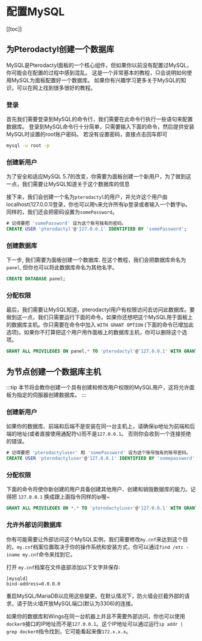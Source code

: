 # 配置MySQL
[[toc]]


## 为Pterodactyl创建一个数据库
MySQL是Pterodactyl面板的一个核心组件，但如果你以前没有配置过MySQL，你可能会在配置的过程中感到混乱。
这是一个非常基本的教程，只会说明如何使用MySQL为面板配置好一个数据库。
如果你有兴趣学习更多关于MySQL的知识，可以在网上找到很多很好的教程。

### 登录
首先我们需要登录到MySQL的命令行，我们需要在此命令行执行一些语句来配置数据库。
登录到MySQL命令行十分简单，只需要输入下面的命令，然后提供安装MySQL时设置的root账户密码。
若没有设置密码，直接点击回车即可

``` bash
mysql -u root -p
```

### 创建新用户
为了安全和适应MySQL 5.7的改变，你需要为面板创建一个新用户，为了做到这一点，我们需要让MySQL知道关于这个数据库的信息

接下来，我们会创建一个名为`pterodactyl`的用户，并允许这个用户由localhost(127.0.0.1)登录，你也可以用`%`来允许所有ip登录或者输入一个数字ip。同样的，我们还会把密码设置为`somePassword`。

``` sql
# 记得要把 'somePassword' 设为这个账号独有的密码。
CREATE USER 'pterodactyl'@'127.0.0.1' IDENTIFIED BY 'somePassword';
```

### 创建数据库
下一步, 我们需要为面板创建一个数据库. 在这个教程，我们会把数据库命名为 `panel`, 但你也可以将此数据库命名为其他名字。

``` sql
CREATE DATABASE panel;
```

### 分配权限
最后，我们需要让MySQL知道，pterodactyl用户有权限访问去访问此数据库。要做到这一点，我们只需要运行下面的命令。如果你还想吧这个MySQL用于面板上的数据库主机。你只需要在命令中加入 `WITH GRANT OPTION` (下面的命令已增加此选项)。如果你不打算把这个用户用作面板上的数据库主机，你可以删除这个选项。

``` sql
GRANT ALL PRIVILEGES ON panel.* TO 'pterodactyl'@'127.0.0.1' WITH GRANT OPTION;
```

## 为节点创建一个数据库主机
:::tip
本节将会教你创建一个具有创建和修改用户权限的MySQL用户，这将允许面板为指定的伺服器创建数据库。
:::

### 创建新用户
如果你的数据库、前端和后端不是安装在同一台主机上，请确保ip地址为前端和后端的地址(或者直接使用通配符`%`)而不是`127.0.0.1`。 否则你会收到一个连接拒绝的错误。

```sql
# 记得要把 'pterodactyluser' 和 'somePassword' 设为这个账号独有的账号密码。
CREATE USER 'pterodactyluser'@'127.0.0.1' IDENTIFIED BY 'somepassword';
```

### 分配权限
下面的命令将使你新创建的用户具备创建其他用户、创建和销毁数据库的能力。记得把 `127.0.0.1` 换成跟上面指令同样的ip喔~

```sql
GRANT ALL PRIVILEGES ON *.* TO 'pterodactyluser'@'127.0.0.1' WITH GRANT OPTION;
```

### 允许外部访问数据库
你有可能需要让外部访问这个MySQL实例，我们需要修改`my.cnf`来达到这个目的，`my.cnf`档案位置取决于你的操作系统和安装方式，你可以通过`find /etc -iname my.cnf`命令来找到它。

打开 `my.cnf`档案在文件底部添加以下文字并保存:
```
[mysqld]
bind-address=0.0.0.0
```
重启MySQL/MariaDB以应用这些變更。在默认情况下，防火墙会拦截外部的请求，请于防火墙开放MySQL端口(默认为3306)的连接。

如果你的数据库和Wings在同一台机器上并且不需要外部访问，你也可以使用`docker0`接口的IP地址而不是`127.0.0.1`。这个IP地址可以通过运行`ip addr | grep docker0`指令找到，它可能看起来像`172.x.x.x`。
